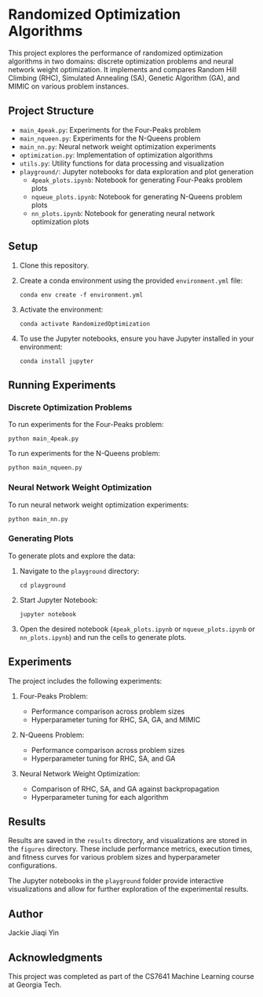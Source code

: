 # Randomized Optimization Algorithms

This project explores the performance of randomized optimization algorithms in two domains: discrete optimization problems and neural network weight optimization. It implements and compares Random Hill Climbing (RHC), Simulated Annealing (SA), Genetic Algorithm (GA), and MIMIC on various problem instances.

## Project Structure

- `main_4peak.py`: Experiments for the Four-Peaks problem
- `main_nqueen.py`: Experiments for the N-Queens problem
- `main_nn.py`: Neural network weight optimization experiments
- `optimization.py`: Implementation of optimization algorithms
- `utils.py`: Utility functions for data processing and visualization
- `playground/`: Jupyter notebooks for data exploration and plot generation
  - `4peak_plots.ipynb`: Notebook for generating Four-Peaks problem plots
  - `nqueue_plots.ipynb`: Notebook for generating N-Queens problem plots
  - `nn_plots.ipynb`: Notebook for generating neural network optimization plots

## Setup

1. Clone this repository.
2. Create a conda environment using the provided `environment.yml` file:

   ```
   conda env create -f environment.yml
   ```

3. Activate the environment:

   ```
   conda activate RandomizedOptimization
   ```

4. To use the Jupyter notebooks, ensure you have Jupyter installed in your environment:

   ```
   conda install jupyter
   ```

## Running Experiments

### Discrete Optimization Problems

To run experiments for the Four-Peaks problem:

```
python main_4peak.py
```

To run experiments for the N-Queens problem:

```
python main_nqueen.py
```

### Neural Network Weight Optimization

To run neural network weight optimization experiments:

```
python main_nn.py
```

### Generating Plots

To generate plots and explore the data:

1. Navigate to the `playground` directory:

   ```
   cd playground
   ```

2. Start Jupyter Notebook:

   ```
   jupyter notebook
   ```

3. Open the desired notebook (`4peak_plots.ipynb` or `nqueue_plots.ipynb` or `nn_plots.ipynb`) and run the cells to generate plots.

## Experiments

The project includes the following experiments:

1. Four-Peaks Problem:
   - Performance comparison across problem sizes
   - Hyperparameter tuning for RHC, SA, GA, and MIMIC

2. N-Queens Problem:
   - Performance comparison across problem sizes
   - Hyperparameter tuning for RHC, SA, and GA

3. Neural Network Weight Optimization:
   - Comparison of RHC, SA, and GA against backpropagation
   - Hyperparameter tuning for each algorithm

## Results

Results are saved in the `results` directory, and visualizations are stored in the `figures` directory. These include performance metrics, execution times, and fitness curves for various problem sizes and hyperparameter configurations.

The Jupyter notebooks in the `playground` folder provide interactive visualizations and allow for further exploration of the experimental results.


## Author
Jackie Jiaqi Yin

## Acknowledgments

This project was completed as part of the CS7641 Machine Learning course at Georgia Tech.